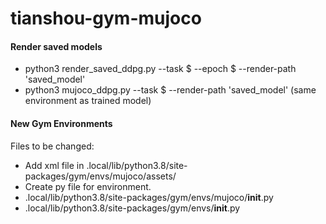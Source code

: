 # tianshou-gym-mujoco


#### Render saved models

* python3 render_saved_ddpg.py --task $ --epoch $ --render-path 'saved_model'
* python3 mujoco_ddpg.py --task $ --render-path 'saved_model' (same environment as trained model)


#### New Gym Environments

Files to be changed:

* Add xml file in .local/lib/python3.8/site-packages/gym/envs/mujoco/assets/
* Create py file for environment.
* .local/lib/python3.8/site-packages/gym/envs/mujoco/__init__.py
* .local/lib/python3.8/site-packages/gym/envs/__init__.py
